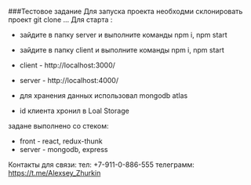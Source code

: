 ###Тестовое задание
Для запуска проекта необходми склонировать проект git clone ...
Для старта :
 - зайдите в папку server и выполните команды npm i, npm start
 - зайдите в папку client и выполните команды npm i, npm start

- client - http://localhost:3000/
- server - http://localhost:4000/

- для хранения данных использовал mongodb atlas
- id клиента хронил в Loal Storage

задане выполнено со стеком:
-  front - react, redux-thunk
-  server - mongodb, express

Контакты для связи:
тел: +7-911-0-886-555
телеграмм: https://t.me/Alexsey_Zhurkin